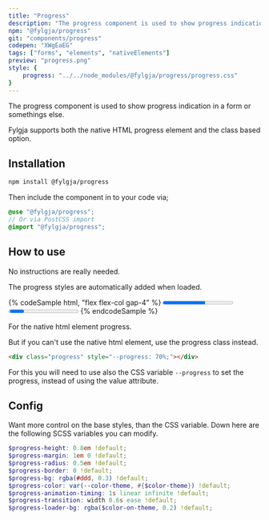 ```yaml
---
title: "Progress"
description: "The progress component is used to show progress indication in a form or somethings else."
npm: "@fylgja/progress"
git: "components/progress"
codepen: "XWgEaEG"
tags: ["forms", "elements", "nativeElements"]
preview: "progress.png"
style: {
    progress: "../../node_modules/@fylgja/progress/progress.css"
}
---
```


The progress component is used to show progress indication in a form or somethings else.

Fylgja supports both the native HTML progress element and the class based option.

## Installation

```bash
npm install @fylgja/progress
```

Then include the component in to your code via;

```scss
@use "@fylgja/progress";
// Or via PostCSS import
@import "@fylgja/progress";
```

## How to use

No instructions are really needed.

The progress styles are automatically added when loaded.

{% codeSample html, "flex flex-col gap-4" %}
<progress value="60" max="100"></progress>
<progress indeterminate></progress>
{% endcodeSample %}

For the native html element progress.

But if you can't use the native html element, use the progress class instead.

```html
<div class="progress" style="--progress: 70%;"></div>
```

For this you will need to use also the CSS variable `--progress` to set the progress,
instead of using the value attribute.

## Config

Want more control on the base styles, than the CSS variable.
Down here are the following SCSS variables you can modify.

```scss
$progress-height: 0.8em !default;
$progress-margin: 1em 0 !default;
$progress-radius: 0.5em !default;
$progress-border: 0 !default;
$progress-bg: rgba(#ddd, 0.3) !default;
$progress-color: var(--color-theme, #{$color-theme}) !default;
$progress-animation-timing: 1s linear infinite !default;
$progress-transition: width 0.6s ease !default;
$progress-loader-bg: rgba($color-on-theme, 0.2) !default;
```
